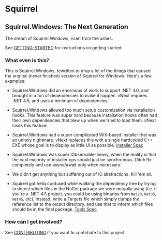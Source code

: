 # Squirrel

## Squirrel.Windows: The Next Generation

The dream of Squirrel.Windows, risen from the ashes.

See [GETTING-STARTED](doc/GETTING-STARTED.md) for instructions on getting started.

### What even is this?

This is Squirrel.Windows, rewritten to drop a lot of the things that caused the original (never finished) version of Squirrel for Windows. Here's a few examples:

* Squirrel.Windows did an enormous of work to support .NET 4.0, and brought in a ton of dependencies to make it happen. vNext requires .NET 4.5, and uses a minimum of dependencies.

* Squirrel.Windows allowed too much setup customization via installation hooks. This feature was super hard because installation hooks often had their own dependencies that blew up when we tried to load them. vNext loses this feature.

* Squirrel.Windows had a super complicated WiX-based installer that was an unholy nightmare. vNext replaces this with a single hardcoded C++ EXE whose goal is to display as little UI as possible. [Installer Spec](https://github.com/Squirrel/Squirrel.Windows.Next/blob/master/specs/Installer.md)

* Squirrel.Windows was super IObservable-heavy, when the reality is that the vast majority of installer ops should just be synchronous. Ditch Rx completely and use async/await only when necessary.

* We didn't get anything but suffering out of IO abstractions. Kill 'em all.

* Squirrel got hella confused while walking the dependency tree by trying to detect which files in the NuGet package we were *actually* using (i.e. if you're a .NET 4.5 project, you could be using binaries from `Net20`, `Net35`, `Net45`, etc). Instead, write a Targets file which simply dumps the reference list to the output directory, and use that to inform which files should be in the final package. [Tools Spec](https://github.com/Squirrel/Squirrel.Windows.Next/blob/master/specs/Tools.md)

### How can I get involved?

See [CONTRIBUTING](doc/CONTRIBUTING.md) if you want to contribute to this project.
